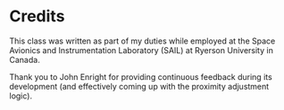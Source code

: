 # Credits
This class was written as part of my duties while employed at the Space Avionics and Instrumentation Laboratory (SAIL) at Ryerson University in Canada. 

Thank you to John Enright for providing continuous feedback during its development (and effectively coming up with the proximity adjustment logic).
